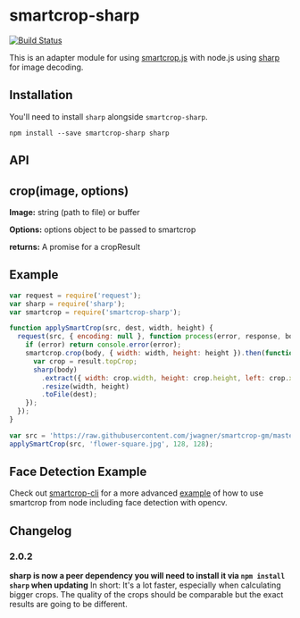# smartcrop-sharp

[![Build Status](https://travis-ci.org/jwagner/smartcrop-sharp.svg?branch=master)](https://travis-ci.org/jwagner/smartcrop-sharp)

This is an adapter module for using [smartcrop.js](https://github.com/jwagner/smartcrop.js)
with node.js using [sharp](https://github.com/lovell/sharp) for image decoding.

## Installation

You'll need to install `sharp` alongside `smartcrop-sharp`.

```
npm install --save smartcrop-sharp sharp
```

## API

## crop(image, options)

**Image:** string (path to file) or buffer

**Options:** options object to be passed to smartcrop

**returns:** A promise for a cropResult

## Example

```javascript
var request = require('request');
var sharp = require('sharp');
var smartcrop = require('smartcrop-sharp');

function applySmartCrop(src, dest, width, height) {
  request(src, { encoding: null }, function process(error, response, body) {
    if (error) return console.error(error);
    smartcrop.crop(body, { width: width, height: height }).then(function(result) {
      var crop = result.topCrop;
      sharp(body)
        .extract({ width: crop.width, height: crop.height, left: crop.x, top: crop.y })
        .resize(width, height)
        .toFile(dest);
    });
  });
}

var src = 'https://raw.githubusercontent.com/jwagner/smartcrop-gm/master/test/flower.jpg';
applySmartCrop(src, 'flower-square.jpg', 128, 128);
```

## Face Detection Example

Check out [smartcrop-cli](https://github.com/jwagner/smartcrop-cli/) for a more advanced [example](https://github.com/jwagner/smartcrop-cli/blob/master/smartcrop-cli.js#L100) of how to use smartcrop from node including face detection with opencv.

## Changelog

### 2.0.2

**sharp is now a peer dependency you will need to install it via `npm install sharp` when updating**
In short: It's a lot faster, especially when calculating bigger crops.
The quality of the crops should be comparable but the exact results are going to be different.
